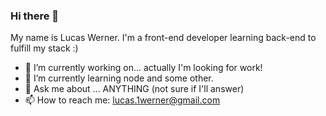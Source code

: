 ### Hi there 👋

My name is Lucas Werner. I'm a front-end developer learning back-end to fulfill my stack :) 

- 🔭 I’m currently working on... actually I'm looking for work!
- 🌱 I’m currently learning node and some other.
- 💬 Ask me about ... ANYTHING (not sure if I'll answer)
- 📫 How to reach me: lucas.1werner@gmail.com
